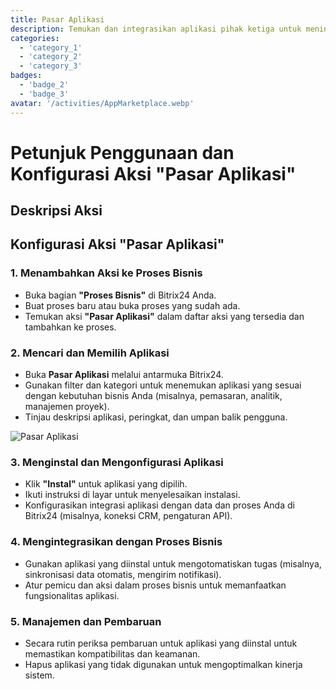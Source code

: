 ```yaml
---
title: Pasar Aplikasi
description: Temukan dan integrasikan aplikasi pihak ketiga untuk meningkatkan bisnis Anda.
categories: 
  - 'category_1'
  - 'category_2'
  - 'category_3'
badges: 
  - 'badge_2'
  - 'badge_3'
avatar: '/activities/AppMarketplace.webp'
---
```

# Petunjuk Penggunaan dan Konfigurasi Aksi "Pasar Aplikasi"

## Deskripsi Aksi

## **Konfigurasi Aksi "Pasar Aplikasi"**

### 1. Menambahkan Aksi ke Proses Bisnis
- Buka bagian **"Proses Bisnis"** di Bitrix24 Anda.
- Buat proses baru atau buka proses yang sudah ada.
- Temukan aksi **"Pasar Aplikasi"** dalam daftar aksi yang tersedia dan tambahkan ke proses.

### 2. Mencari dan Memilih Aplikasi
- Buka **Pasar Aplikasi** melalui antarmuka Bitrix24.
- Gunakan filter dan kategori untuk menemukan aplikasi yang sesuai dengan kebutuhan bisnis Anda (misalnya, pemasaran, analitik, manajemen proyek).
- Tinjau deskripsi aplikasi, peringkat, dan umpan balik pengguna.

![Pasar Aplikasi](/activities/AppMarketplace.webp)

### 3. Menginstal dan Mengonfigurasi Aplikasi
- Klik **"Instal"** untuk aplikasi yang dipilih.
- Ikuti instruksi di layar untuk menyelesaikan instalasi.
- Konfigurasikan integrasi aplikasi dengan data dan proses Anda di Bitrix24 (misalnya, koneksi CRM, pengaturan API).

### 4. Mengintegrasikan dengan Proses Bisnis
- Gunakan aplikasi yang diinstal untuk mengotomatiskan tugas (misalnya, sinkronisasi data otomatis, mengirim notifikasi).
- Atur pemicu dan aksi dalam proses bisnis untuk memanfaatkan fungsionalitas aplikasi.

### 5. Manajemen dan Pembaruan
- Secara rutin periksa pembaruan untuk aplikasi yang diinstal untuk memastikan kompatibilitas dan keamanan.
- Hapus aplikasi yang tidak digunakan untuk mengoptimalkan kinerja sistem.